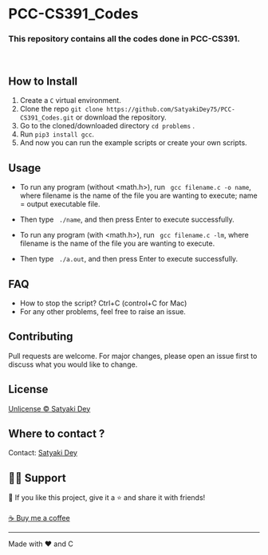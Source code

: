 # PCC-CS391_Codes

### This repository contains all the codes done in PCC-CS391.
<br>

## How to Install

1. Create a ```C``` virtual environment. 
2. Clone the repo ```git clone https://github.com/SatyakiDey75/PCC-CS391_Codes.git``` or download the repository.
3. Go to the cloned/downloaded directory ``` cd problems ```  . 
4. Run ``` pip3 install gcc ```.
5. And now you can run the example scripts or create your own scripts.  

## Usage
- To run any program (without <math.h>), run ``` gcc filename.c -o name```, where filename is the name of the file you are wanting to execute; name = output executable file.
- Then type ``` ./name```, and then press Enter to execute successfully.

- To run any program (with <math.h>), run ``` gcc filename.c -lm```, where filename is the name of the file you are wanting to execute.
- Then type ``` ./a.out```, and then press Enter to execute successfully.

## FAQ
- How to stop the script? Ctrl+C (control+C for Mac) 
- For any other problems, feel free to raise an issue.

## Contributing
Pull requests are welcome. For major changes, please open an issue first to discuss what you would like to change. 


## License
[Unlicense © Satyaki Dey](https://github.com/SatyakiDey75/PCC-CS391_Codes/blob/main/LICENSE)


## Where to contact ?
Contact: <a href = "mailto: sdey2836@gmail.com">Satyaki Dey</a>

## 🙋‍♂️ Support

💙 If you like this project, give it a ⭐ and share it with friends!<br><br>
[☕ Buy me a coffee](https://www.buymeacoffee.com/satyakidey75)

---

Made with ❤️ and C <br><br>
